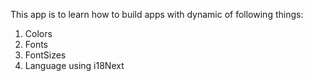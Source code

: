 This app is to learn how to build apps with dynamic of following things:
1. Colors
2. Fonts
3. FontSizes
4. Language using i18Next